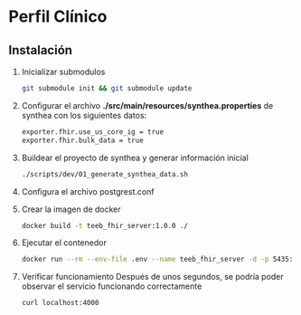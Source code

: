 # Perfil Clínico

## Instalación 

1. Inicializar submodulos

    ```bash
    git submodule init && git submodule update
    ```

2. Configurar el archivo **./src/main/resources/synthea.properties** de synthea con los siguientes datos:

    ```bash
    exporter.fhir.use_us_core_ig = true
    exporter.fhir.bulk_data = true
    ```

3. Buildear el proyecto de synthea y generar información inicial

    ```bash
    ./scripts/dev/01_generate_synthea_data.sh
    ```

4. Configura el archivo postgrest.conf

5. Crear la imagen de docker

    ```bash
    docker build -t teeb_fhir_server:1.0.0 ./
    ```

6. Ejecutar el contenedor

    ```bash
    docker run --rm --env-file .env --name teeb_fhir_server -d -p 5435:5432 -p 4000:4000 teeb_fhir_server:1.0.0
    ```

7. Verificar funcionamiento
    Después de unos segundos, se podría poder observar el servicio funcionando correctamente

    ```bash
    curl localhost:4000
    ```
